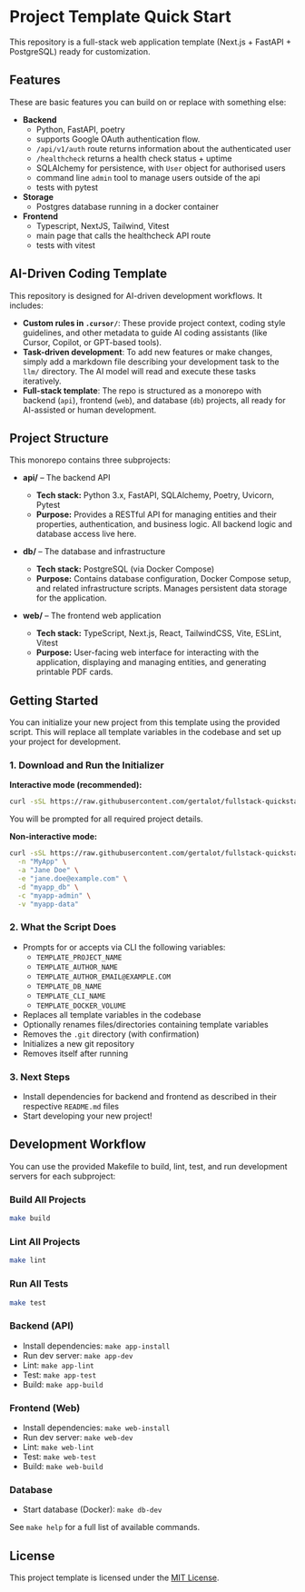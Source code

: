 # Project Template Quick Start

This repository is a full-stack web application template (Next.js + FastAPI + PostgreSQL) ready for customization.

## Features

These are basic features you can build on or replace with something else:

- **Backend**
  - Python, FastAPI, poetry
  - supports Google OAuth authentication flow.
  - `/api/v1/auth` route returns information about the authenticated user
  - `/healthcheck` returns a health check status + uptime
  - SQLAlchemy for persistence, with `User` object for authorised users
  - command line `admin` tool to manage users outside of the api
  - tests with pytest
- **Storage**
  - Postgres database running in a docker container
- **Frontend**
  - Typescript, NextJS, Tailwind, Vitest
  - main page that calls the healthcheck API route
  - tests with vitest

## AI-Driven Coding Template

This repository is designed for AI-driven development workflows. It includes:

- **Custom rules in `.cursor/`**: These provide project context, coding style guidelines, and other metadata to guide AI
  coding assistants (like Cursor, Copilot, or GPT-based tools).
- **Task-driven development**: To add new features or make changes, simply add a markdown file describing your
  development task to the `llm/` directory. The AI model will read and execute these tasks iteratively.
- **Full-stack template**: The repo is structured as a monorepo with backend (`api`), frontend (`web`), and database
  (`db`) projects, all ready for AI-assisted or human development.

## Project Structure

This monorepo contains three subprojects:

- **api/** – The backend API
  - **Tech stack:** Python 3.x, FastAPI, SQLAlchemy, Poetry, Uvicorn, Pytest
  - **Purpose:** Provides a RESTful API for managing entities and their properties, authentication, and business logic.
    All backend logic and database access live here.

- **db/** – The database and infrastructure
  - **Tech stack:** PostgreSQL (via Docker Compose)
  - **Purpose:** Contains database configuration, Docker Compose setup, and related infrastructure scripts. Manages
    persistent data storage for the application.

- **web/** – The frontend web application
  - **Tech stack:** TypeScript, Next.js, React, TailwindCSS, Vite, ESLint, Vitest
  - **Purpose:** User-facing web interface for interacting with the application, displaying and managing entities, and
    generating printable PDF cards.

## Getting Started

You can initialize your new project from this template using the provided script. This will replace all template
variables in the codebase and set up your project for development.

### 1. Download and Run the Initializer

**Interactive mode (recommended):**

```sh
curl -sSL https://raw.githubusercontent.com/gertalot/fullstack-quickstart/main/init-template.sh | zsh
```

You will be prompted for all required project details.

**Non-interactive mode:**

```sh
curl -sSL https://raw.githubusercontent.com/gertalot/fullstack-quickstart/main/init-template.sh | zsh -- \
  -n "MyApp" \
  -a "Jane Doe" \
  -e "jane.doe@example.com" \
  -d "myapp_db" \
  -c "myapp-admin" \
  -v "myapp-data"
```

### 2. What the Script Does

- Prompts for or accepts via CLI the following variables:
  - `TEMPLATE_PROJECT_NAME`
  - `TEMPLATE_AUTHOR_NAME`
  - `TEMPLATE_AUTHOR_EMAIL@EXAMPLE.COM`
  - `TEMPLATE_DB_NAME`
  - `TEMPLATE_CLI_NAME`
  - `TEMPLATE_DOCKER_VOLUME`
- Replaces all template variables in the codebase
- Optionally renames files/directories containing template variables
- Removes the `.git` directory (with confirmation)
- Initializes a new git repository
- Removes itself after running

### 3. Next Steps

- Install dependencies for backend and frontend as described in their respective `README.md` files
- Start developing your new project!

## Development Workflow

You can use the provided Makefile to build, lint, test, and run development servers for each subproject:

### Build All Projects

```sh
make build
```

### Lint All Projects

```sh
make lint
```

### Run All Tests

```sh
make test
```

### Backend (API)

- Install dependencies: `make app-install`
- Run dev server: `make app-dev`
- Lint: `make app-lint`
- Test: `make app-test`
- Build: `make app-build`

### Frontend (Web)

- Install dependencies: `make web-install`
- Run dev server: `make web-dev`
- Lint: `make web-lint`
- Test: `make web-test`
- Build: `make web-build`

### Database

- Start database (Docker): `make db-dev`

See `make help` for a full list of available commands.

## License

This project template is licensed under the [MIT License](./LICENSE).

